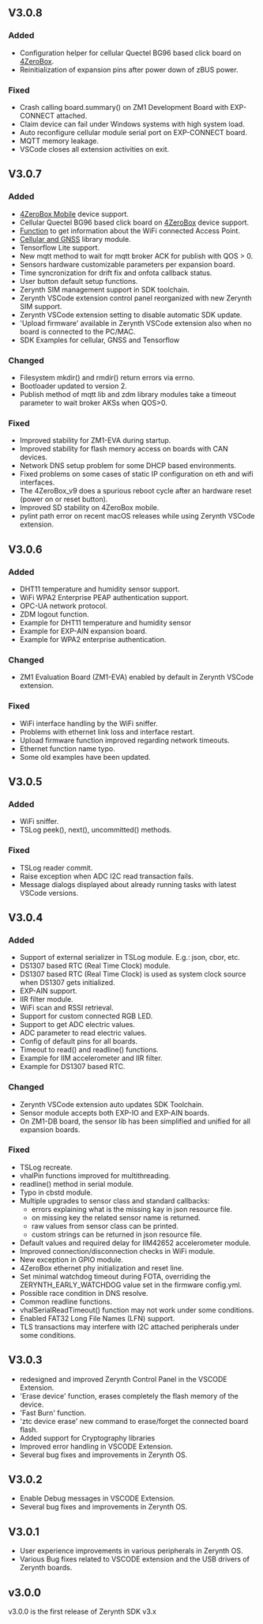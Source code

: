 ## V3.0.8

### Added
- Configuration helper for cellular Quectel BG96 based click board on [4ZeroBox](../../hardware/4ZeroBox/).
- Reinitialization of expansion pins after power down of zBUS power.

### Fixed
- Crash calling board.summary() on ZM1 Development Board with EXP-CONNECT attached.
- Claim device can fail under Windows systems with high system load.
- Auto reconfigure cellular module serial port on EXP-CONNECT board.
- MQTT memory leakage.
- VSCode closes all extension activities on exit.

## V3.0.7

### Added
- [4ZeroBox Mobile](../../hardware/4ZeroBox_mobile/) device support.
- Cellular Quectel BG96 based click board on [4ZeroBox](../../hardware/4ZeroBox/) device support.
- [Function](../libs/networking/wifi/#function-ap_info) to get information about the WiFi connected Access Point.
- [Cellular and GNSS](../libs/networking/cellular/) library module.
- Tensorflow Lite support.
- New mqtt method to wait for mqtt broker ACK for publish with QOS > 0.
- Sensors hardware customizable parameters per expansion board.
- Time syncronization for drift fix and onfota callback status.
- User button default setup functions.
- Zerynth SIM management support in SDK toolchain.
- Zerynth VSCode extension control panel reorganized with new Zerynth SIM support.
- Zerynth VSCode extension setting to disable automatic SDK update.
- 'Upload firmware' available in Zerynth VSCode extension also when no board is connected to the PC/MAC.
- SDK Examples for cellular, GNSS and Tensorflow

### Changed
- Filesystem mkdir() and rmdir() return errors via errno.
- Bootloader updated to version 2.
- Publish method of mqtt lib and zdm library modules take a timeout parameter to wait broker AKSs when QOS>0.

### Fixed
- Improved stability for ZM1-EVA during startup.
- Improved stability for flash memory access on boards with CAN devices.
- Network DNS setup problem for some DHCP based environments.
- Fixed problems on some cases of static IP configuration on eth and wifi interfaces.
- The 4ZeroBox_v9 does a spurious reboot cycle after an hardware reset (power on or reset button).
- Improved SD stability on 4ZeroBox mobile.
- pylint path error on recent macOS releases while using Zerynth VSCode extension.

## V3.0.6

### Added
- DHT11 temperature and humidity sensor support.
- WiFi WPA2 Enterprise PEAP authentication support.
- OPC-UA network protocol.
- ZDM logout function.
- Example for DHT11 temperature and humidity sensor
- Example for EXP-AIN expansion board.
- Example for WPA2 enterprise authentication.

### Changed
- ZM1 Evaluation Board (ZM1-EVA) enabled by default in Zerynth VSCode extension.

### Fixed
- WiFi interface handling by the WiFi sniffer.
- Problems with ethernet link loss and interface restart.
- Upload firmware function improved regarding network timeouts.
- Ethernet function name typo.
- Some old examples have been updated.

## V3.0.5

### Added
- WiFi sniffer.
- TSLog peek(), next(), uncommitted() methods.

### Fixed
- TSLog reader commit.
- Raise exception when ADC I2C read transaction fails.
- Message dialogs displayed about already running tasks with latest VSCode versions.

## V3.0.4

### Added
- Support of external serializer in TSLog module. E.g.: json, cbor, etc.
- DS1307 based RTC (Real Time Clock) module.
- DS1307 based RTC (Real Time Clock) is used as system clock source when DS1307 gets initialized.
- EXP-AIN support.
- IIR filter module.
- WiFi scan and RSSI retrieval.
- Support for custom connected RGB LED.
- Support to get ADC electric values.
- ADC parameter to read electric values.
- Config of default pins for all boards.
- Timeout to read() and readline() functions.
- Example for IIM accelerometer and IIR filter.
- Example for DS1307 based RTC.

### Changed
- Zerynth VSCode extension auto updates SDK Toolchain.
- Sensor module accepts both EXP-IO and EXP-AIN boards.
- On ZM1-DB board, the sensor lib has been simplified and unified for all expansion boards.

### Fixed
- TSLog recreate.
- vhalPin functions improved for multithreading.
- readline() method in serial module.
- Typo in cbstd module.
- Multiple upgrades to sensor class and standard callbacks:
    - errors explaining what is the missing kay in json resource file.
    - on missing key the related sensor name is returned.
    - raw values from sensor class can be printed.
    - custom strings can be returned in json resource file.
- Default values and required delay for IIM42652 accelerometer module.
- Improved connection/disconnection checks in WiFi module.
- New exception in GPIO module.
- 4ZeroBox ethernet phy initialization and reset line.
- Set minimal watchdog timeout during FOTA, overriding the ZERYNTH_EARLY_WATCHDOG value set in the firmware config.yml.
- Possible race condition in DNS resolve.
- Common readline functions.
- vhalSerialReadTimeout() function may not work under some conditions.
- Enabled FAT32 Long File Names (LFN) support.
- TLS transactions may interfere with I2C attached peripherals under some conditions.

## V3.0.3

- redesigned and improved Zerynth Control Panel in the VSCODE Extension.
- 'Erase device' function, erases completely the flash memory of the device.
- 'Fast Burn' function.
- 'ztc device erase' new command to erase/forget the connected board flash.
- Added support for Cryptography libraries
- Improved error handling in VSCODE Extension.
- Several bug fixes and improvements in Zerynth OS.


## V3.0.2

- Enable Debug messages in VSCODE Extension.
- Several bug fixes and improvements in Zerynth OS.

## V3.0.1
- User experience improvements in various peripherals in Zerynth OS.
- Various Bug fixes related to VSCODE extension and the USB drivers of Zerynth boards.

## v3.0.0


v3.0.0 is the first release of Zerynth SDK v3.x
